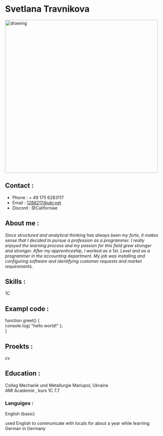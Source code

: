 # Svetlana Travnikova

<img src="https://web-zoopark.ru/wp-content/uploads/2018/07/7-9.jpg" alt="drawing" width="500"/>

##  Contact : 
* Phone   : + 49 175 6283117
* Email   : 1288217@ukr.net
* Discord : @Californiae


[1]: https://web-zoopark.ru/wp-content/uploads/2018/07/7-9.jpg "Lisichka"

## About me :
 _Since structured and analytical thinking has always been my forte, it makes sense that I decided to pursue a profession as a programmer. I really enjoyed the learning process and my passion for this field grew stronger and stronger. After my apprenticeship, I worked as a 1st. Level and as a programmer in the accounting department. My job was installing and configuring software and identifying customer requests and market requirements._

## Skills :
1C

## Exampl code :
function greet() {  
  console.log( "hello world!" );  
  }

## Proekts :

cv

## Education :

Colleg  Mechanik und Metallurgie Mariupol, Ukraine  
AMI Academie , kurs 1C 7.7

### Languiges : 

English (basic)  

used English to communicate with locals for about a year while learning German in Germany